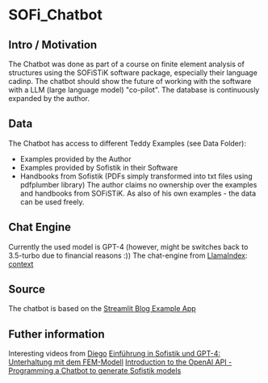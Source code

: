 # SOFi_Chatbot
## Intro / Motivation
The Chatbot was done as part of a course on finite element analysis of structures using the SOFiSTiK software package, especially their language cadinp. The chatbot should show the future of working with the software with a LLM (large language model) "co-pilot". 
The database is continuously expanded by the author.

## Data
The Chatbot has access to different Teddy Examples (see Data Folder):
- Examples provided by the Author
- Examples provided by Sofistik in their Software
- Handbooks from Sofistik (PDFs simply transformed into txt files using pdfplumber library)
The author claims no ownership over the examples and handbooks from SOFiSTiK. As also of his own examples - the data can be used freely.

## Chat Engine
Currently the used model is GPT-4 (however, might be switches back to 3.5-turbo due to financial reasons :))
The chat-engine from [LlamaIndex](https://www.llamaindex.ai/): [context](https://gpt-index.readthedocs.io/en/stable/examples/chat_engine/chat_engine_context.html?ref=blog.streamlit.io)

## Source
The chatbot is based on the [Streamlit Blog Example App](https://blog.streamlit.io/build-a-chatbot-with-custom-data-sources-powered-by-llamaindex/?_hsmi=273646914&_hsenc=p2ANqtz--0kq-uFIx10Lo-lJmaxDlBAyTAignYTtHUexrA0VcTKQpqq1FlHXt5IxRxI6rT5obi5-AlBdYSQtjhejThyYgPtgIuKA)

## Futher information
Interesting videos from [Diego](https://www.youtube.com/@DiegoApellaniz)
[Einführung in Sofistik und GPT-4: Unterhaltung mit dem FEM-Modell](https://www.youtube.com/watch?v=syDjDY5DUfM&ab_channel=DiegoApell%C3%A1niz)
[Introduction to the OpenAI API - Programming a Chatbot to generate Sofistik models](https://www.youtube.com/watch?v=6-hzB0nTKX4&ab_channel=DiegoApell%C3%A1niz)
